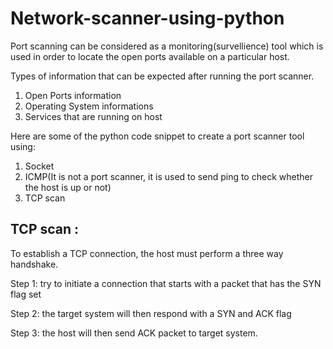 # Network-scanner-using-python

Port scanning can be considered as a monitoring(survellience) tool which is used in order to locate the open ports available on a particular host.

Types of information that can be expected after running the port scanner.
1. Open Ports information
2. Operating System informations
3. Services that are running on host


Here are some of the python code snippet to create a port scanner tool using:
1. Socket
2. ICMP(It is not a port scanner, it is used to send ping to check whether the host is up or not)
3. TCP scan

## TCP scan :

To establish a TCP connection, the host must perform a three way handshake.

Step 1: try to initiate a connection that starts with a packet that has the SYN flag set

Step 2: the target system will then respond with a SYN and ACK flag

Step 3: the host will then send ACK packet to target system.
